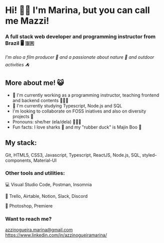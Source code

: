 # Hi! 👋🏽 I'm Marina, but you can call me Mazzi!



### A full stack web developer and programming instructor from Brazil 🖥️ 🇧🇷

###### I'm also a film producer 🎥 and a passionate about nature 🌿 and outdoor activities ⛺



## More about me! 😺

- 🔭 I'm currently working as a programming instructor, teaching frontend and backend contents 🧑🏽‍🏫
- 🌱 I'm currently studying Typescript, Node.js and SQL
- I'm looking to collaborate on FOSS iniatives and also on diversity projects 🌈
- Pronouns: she/her (ela/dela) 🧑🏽‍💻
- Fun facts: I love sharks 🦈 and my "rubber duck" is Majin Boo 🦆



## My stack:

Git, HTML5, CSS3, Javascript, Typescript, ReactJS, Node.js, SQL, styled-components, Material-UI



### Other tools and utilities:

💻 Visual Studio Code, Postman, Insomnia

🙊 Trello, Airtable, Notion, Slack, Discord

🎨 Photoshop, Premiere



### Want to reach me?

azzinogueira.marina@gmail.com
https://www.linkedin.com/in/azzinogueiramarina/
